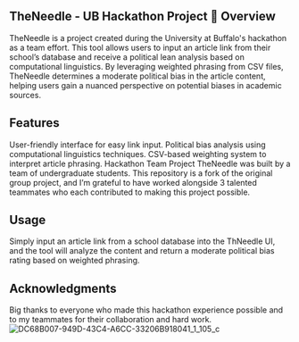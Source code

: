 TheNeedle - UB Hackathon Project 🧵
Overview
---------
TheNeedle is a project created during the University at Buffalo's hackathon as a team effort. This tool allows users to input an article link from their school’s database and receive a political lean analysis based on computational linguistics. By leveraging weighted phrasing from CSV files, TheNeedle determines a moderate political bias in the article content, helping users gain a nuanced perspective on potential biases in academic sources.

Features
---------
User-friendly interface for easy link input.
Political bias analysis using computational linguistics techniques.
CSV-based weighting system to interpret article phrasing.
Hackathon Team Project
TheNeedle was built by a team of undergraduate students. This repository is a fork of the original group project, and I’m grateful to have worked alongside 3 talented teammates who each contributed to making this project possible.

Usage
---------
Simply input an article link from a school database into the ThNeedle UI, and the tool will analyze the content and return a moderate political bias rating based on weighted phrasing.

Acknowledgments
----------
Big thanks to everyone who made this hackathon experience possible and to my teammates for their collaboration and hard work.
![DC68B007-949D-43C4-A6CC-33206B918041_1_105_c](https://github.com/user-attachments/assets/7dc962ec-b79e-483d-b1eb-ac762c090022)
